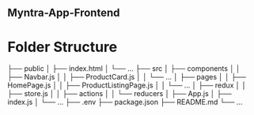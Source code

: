 ## Myntra-App-Frontend

# Folder Structure
├── public
│   ├── index.html
│   └── ...
├── src
│   ├── components
│   │   ├── Navbar.js
│   │   ├── ProductCard.js
│   │   └── ...
│   ├── pages
│   │   ├── HomePage.js
│   │   ├── ProductListingPage.js
│   │   └── ...
│   ├── redux
│   │   ├── store.js
│   │   ├── actions
│   │   └── reducers
│   ├── App.js
│   ├── index.js
│   └── ...
├── .env
├── package.json
├── README.md
└── ...
